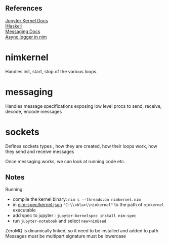 

References
----------

[Jupyter Kernel Docs](https://jupyter-client.readthedocs.io/en/latest/kernels.html#kernels)  
[IHaskell](http://andrew.gibiansky.com/blog/ipython/ipython-kernels)  
[Messaging Docs](https://jupyter-client.readthedocs.io/en/latest/messaging.html)  
[Async logger in nim](https://hookrace.net/blog/writing-an-async-logger-in-nim/)  

# nimkernel
Handles init, start, stop of the various loops. 

# messaging
Handles message specifications exposing low level procs to send, receive, decode, encode messages

# sockets
Defines sockets types , how they are created, how their loops work, how they send and receive messages

Once messaging works, we can look at running code etc.

Notes
-----

Running: 
- compile the kernel binary: `nim c --threads:on nimkernel.nim`
- in [nim-spec/kernel.json](https://github.com/stisa/jupyter-nim-kernel/blob/nim-based/nim-spec/kernel.json)
`"C:\\<bla>\\nimkernel"` to the path of `nimkernel` executable
- add spec to jupyter : `jupyter-kernelspec install nim-spec`
- run `jupyter-notebook` and select `new>nimBsed` 


ZeroMQ is dinamically linked, so it need to be installed and added to path  
Messages must be multipart
signature must be lowercase